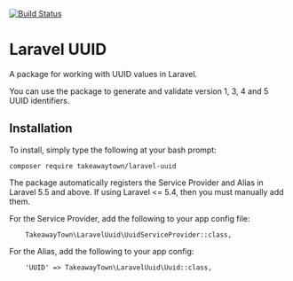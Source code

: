 [![Build Status](https://travis-ci.org/takeawaytown/laravel-uuid.svg?branch=master)](https://travis-ci.org/takeawaytown/laravel-uuid)

# Laravel UUID
A package for working with UUID values in Laravel.

You can use the package to generate and validate version 1, 3, 4 and 5 UUID identifiers.

## Installation
To install, simply type the following at your bash prompt:
```
composer require takeawaytown/laravel-uuid
```

The package automatically registers the Service Provider and Alias in Laravel 5.5 and above. If using Laravel <= 5.4, then you must manually add them.

For the Service Provider, add the following to your app config file:
```
    TakeawayTown\LaravelUuid\UuidServiceProvider::class,
```

For the Alias, add the following to your app config:
```
    'UUID' => TakeawayTown\LaravelUuid\Uuid::class,
```
